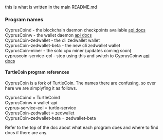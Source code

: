 this is what is written in the main README.md

### Program names

CyprusCoind - the blockchain daemon checkpoints available [api docs](https://api-docs.turtlecoin.lol/#daemon-json-rpc-api)   
CyprusCoinw - the wallet daemon [api docs](https://turtlecoin.github.io/wallet-api-docs/)  
CyprusCoin-zedwallet - the cli zedwallet wallet  
CyprusCoin-zedwallet-beta - the new cli zedwallet wallet  
CyprusCoin-miner - the solo cpu miner (updates coming soon)  
cypruscoin-service-eol - stop using this and switch to CyprusCoinw [api docs](https://api-docs.turtlecoin.lol/#wallet-rpc-api)  


#### TurtleCoin program references  

CyprusCoin is a fork of TurtleCoin.  The names there are confusing, so over here we are simplyfing it as follows.

CyprusCoind = TurtleCoind   
CyprusCoinw = wallet-api  
cyprus-service-eol = turtle-service  
CyprusCoin-zedwallet = zedwallet  
CyprusCoin-zedwallet-beta = zedwallet-beta  

Refer to the top of the doc about what each program does and where to find docs if there are any.
